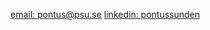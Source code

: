 [email: pontus@psu.se](mailto:pontus@psu.se)
[linkedin: pontussunden](https://linkedin.com/in/pontussunden)